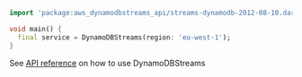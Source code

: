 ```dart
import 'package:aws_dynamodbstreams_api/streams-dynamodb-2012-08-10.dart';

void main() {
  final service = DynamoDBStreams(region: 'eu-west-1');
}
```

See [API reference](https://pub.dev/documentation/aws_dynamodbstreams_api/latest/streams-dynamodb-2012-08-10/DynamoDBStreams-class.html) on how to use DynamoDBStreams
